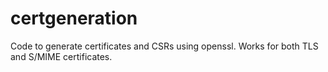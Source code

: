 certgeneration
==============

Code to generate certificates and CSRs using openssl.  Works for both TLS and S/MIME certificates.